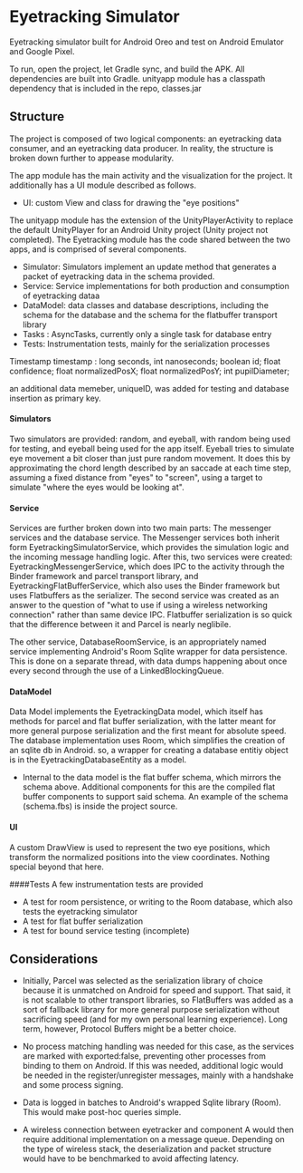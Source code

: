 
# Eyetracking Simulator

Eyetracking simulator built for Android Oreo and test on Android Emulator and Google Pixel.

To run, open the project, let Gradle sync, and build the APK. 
All dependencies are built into Gradle.
unityapp module has a classpath dependency that is included in the repo, classes.jar

## Structure

The project is composed of two logical components: an eyetracking data consumer, and an eyetracking data producer. In reality, the structure is broken down further to appease modularity. 

The app module has the main activity and the visualization for the project. It additionally has a UI module described as follows.
- UI: custom View and class for drawing the "eye positions"

The unityapp module has the extension of the UnityPlayerActivity to replace the default UnityPlayer for an Android Unity project (Unity project not completed).
The Eyetracking module has the code shared between the two apps, and is comprised of several components.

- Simulator: Simulators implement an update method that generates a packet of eyetracking data in the schema provided.
- Service: Service implementations for both production and consumption of eyetracking dataa
- DataModel: data classes and database descriptions, including the schema for the database and the schema for the flatbuffer transport library
- Tasks : AsyncTasks, currently only a single task for database entry
- Tests: Instrumentation tests, mainly for the serialization processes

 Timestamp timestamp : long seconds, int nanoseconds;
 boolean id;
 float confidence;
 float normalizedPosX;
 float normalizedPosY;
 int pupilDiameter;

 an additional data memeber, uniqueID, was added for testing and database insertion as primary key.


#### Simulators
 Two simulators are provided: random, and eyeball, with random being used for testing, and eyeball being used for the app itself.
 Eyeball tries to simulate eye movement a bit closer than just pure random movement. It does this by approximating the chord length described by an saccade at each time step, assuming a fixed distance from "eyes" to "screen", using a target to simulate "where the eyes would be looking at".

#### Service
 Services are further broken down into two main parts: The messenger services and the database service. The Messenger services both inherit form EyetrackingSimulatorService, which provides the simulation logic and the incoming message handling logic. After this, two services were created: EyetrackingMessengerService, which does IPC to the activity through the Binder framework and parcel transport library, and EyetrackingFlatBufferService, which also uses the Binder framework but uses Flatbuffers as the serializer. The second service was created as an answer to the question of "what to use if using a wireless networking connection" rather than same device IPC. Flatbuffer serialization is so quick that the difference between it and Parcel is nearly neglibile.

 The other service, DatabaseRoomService, is an appropriately named service implementing Android's Room Sqlite wrapper for data persistence. This is done on a separate thread, with data dumps happening about once every second through the use of a LinkedBlockingQueue. 

#### DataModel
Data Model implements the EyetrackingData model, which itself has methods for parcel and flat buffer serialization, with the latter meant for more general purpose serialization and the first meant for absolute speed. The database implementation uses Room, which simplifies the creation of an sqlite db in Android. so, a wrapper for creating a database entitiy object is in the EyetrackingDatabaseEntity as a model.

- Internal to the data model is the flat buffer schema, which mirrors the schema above. Additional components for this are the compiled flat buffer components to support said schema. An example of the schema (schema.fbs) is inside the project source.

#### UI
A custom DrawView is used to represent the two eye positions, which transform the normalized positions into the view coordinates. Nothing special beyond that here.

####Tests 
A few instrumentation tests are provided
- A test for room persistence, or writing to the Room database, which also tests the eyetracking simulator
- A test for flat buffer serialization
- A test for bound service testing (incomplete)

## Considerations

- Initially, Parcel was selected as the serialization library of choice because it is unmatched on Android for speed and support. That said, it is not scalable to other transport libraries, so FlatBuffers was added as a sort of fallback library for more general purpose serialization without sacrificing speed (and for my own personal learning experience). Long term, however, Protocol Buffers might be a better choice. 

- No process matching handling was needed for this case, as the services are marked with exported:false, preventing other processes from binding to them on Android. If this was needed, additional logic would be needed in the register/unregister messages, mainly with a handshake and some process signing. 

- Data is logged in batches to Android's wrapped Sqlite library (Room). This would make post-hoc queries simple.

- A wireless connection between eyetracker and component A would then require additional implementation on a message queue. Depending on the type of wireless stack, the deserialization and packet structure would have to be benchmarked to avoid affecting latency. 